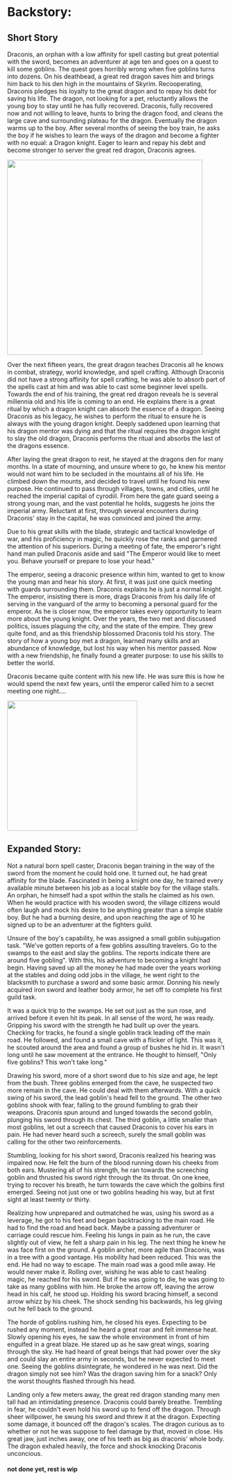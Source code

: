 # Backstory:

## Short Story

Draconis, an orphan with a low affinity for spell casting but great potential with the sword, becomes an adventurer at age ten and goes on a quest to kill some goblins. The quest goes horribly wrong when five goblins turns into dozens. On his deathbead, a great red dragon saves him and brings him back to his den high in the mountains of Skyrim. Recooperating, Draconis pledges his loyalty to the great dragon and to repay his debt for saving his life. The dragon, not looking for a pet, reluctantly allows the young boy to stay until he has fully recovered. Draconis, fully recovered now and not willing to leave, hunts to bring the dragon food, and cleans the large cave and surrounding plateau for the dragon. Eventually the dragon warms up to the boy. After several months of seeing the boy train, he asks the boy if he wishes to learn the ways of the dragon and become a fighter with no equal: a Dragon knight. Eager to learn and repay his debt and become stronger to server the great red dragon, Draconis agrees. 

<img src="https://cdnb.artstation.com/p/assets/images/images/013/400/025/large/antonio-j-manzanedo-red-dragon-manzanedo3.jpg" wdith="450" height="450" />

Over the next fifteen years, the great dragon teaches Draconis all he knows in combat, strategy, world knowledge, and spell crafting. Although Draconis did not have a strong affinity for spell crafting, he was able to absorb part of the spells cast at him and was able to cast some beginner level spells. Towards the end of his training, the great red dragon reveals he is several millennia old and his life is coming to an end. He explains there is a great ritual by which a dragon knight can absorb the essence of a dragon. Seeing Draconis as his legacy, he wishes to perform the ritual to ensure he is always with the young dragon knight. Deeply saddened upon learning that his dragon mentor was dying and that the ritual requires the dragon knight to slay the old dragon, Draconis performs the ritual and absorbs the last of the dragons essence.

After laying the great dragon to rest, he stayed at the dragons den for many months. In a state of mourning, and unsure where to go, he knew his mentor would not want him to be secluded in the mountains all of his life. He climbed down the mounts, and decided to travel until he found his new purpose. He continued to pass through villages, towns, and cities, until he reached the imperial capital of cyrodiil. From here the gate guard seeing a strong young man, and the vast potential he holds, suggests he joins the imperial army. Reluctant at first, through several encounters during Draconis' stay in the capital, he was convinced and joined the army.

Due to his great skills with the blade, strategic and tactical knowledge of war, and his proficiency in magic, he quickly rose the ranks and garnered the attention of his superiors. During a meeting of fate, the emperor's right hand man pulled Draconis aside and said "The Emperor would like to meet you. Behave yourself or prepare to lose your head."

The emperor, seeing a draconic presence within him, wanted to get to know the young man and hear his story. At first, it was just one quick meeting with guards surrounding them. Draconis explains he is just a normal knight. The emperor, insisting there is more, drags Draconis from his daily life of serving in the vanguard of the army to becoming a personal guard for the emperor. As he is closer now, the emperor takes every opportunity to learn more about the young knight. Over the years, the two met and discussed politics, issues plaguing the city, and the state of the empire. They grew quite fond, and as this friendship blossomed Draconis told his story. The story of how a young boy met a dragon, learned many skills and an abundance of knowledge, but lost his way when his mentor passed. Now with a new friendship, he finally found a greater purpose: to use his skills to better the world. 

Draconis became quite content with his new life. He was sure this is how he would spend the next few years, until the emperor called him to a secret meeting one night....

<img src="https://i.redd.it/ugzfatyehjx21.png" wdith="300" height="300" />







## Expanded Story:

Not a natural born spell caster, Draconis began training in the way of the sword from the moment he could hold one. It turned out, he had great affinity for the blade. Fascinated in being a knight one day, he trained every available minute between his job as a local stable boy for the village stalls. An orphan, he himself had a spot within the stalls he claimed as his own. When he would practice with his wooden sword, the village citizens would often laugh and mock his desire to be anything greater than a simple stable boy. But he had a burning desire, and upon reaching the age of 10 he signed up to be an adventurer at the fighters guild. 

Unsure of the boy's capability, he was assigned a small goblin subjugation task. "We've gotten reports of a few goblins assulting travelers. Go to the swamps to the east and slay the goblins. The reports indicate there are around five gobling". With this, his adventure to becoming a knight had begin. Having saved up all the money he had made over the years working at the stables and doing odd jobs in the village, he went right to the blacksmith to purchase a sword and some basic armor. Donning his newly acquired iron sword and leather body armor, he set off to complete his first guild task.

It was a quick trip to the swamps. He set out just as the sun rose, and arrived before it even hit its peak. In all sense of the word, he was ready. Gripping his sword with the strength he had built up over the years. Checking for tracks, he found a single goblin track leading off the main road. He followed, and found a small cave with a flicker of light. This was it, he scouted around the area and found a group of bushes he hid in. It wasn't long until he saw movement at the entrance. He thought to himself, "Only five goblins? This won't take long." 

Drawing his sword, more of a short sword due to his size and age, he lept from the bush. Three goblins emerged from the cave, he suspected two more remain in the cave. He could deal with them afterwards. With a quick swing of his sword, the lead goblin's head fell to the ground. The other two goblins shook with fear, falling to the ground fumbling to grab their weapons. Draconis spun around and lunged towards the second goblin, plunging his sword through its chest. The third goblin, a little smaller than most goblins, let out a screech that caused Draconis to cover his ears in pain. He had never heard such a screech, surely the small goblin was calling for the other two reinforcements. 

Stumbling, looking for his short sword, Draconis realized his hearing was impaired now. He felt the burn of the blood running down his cheeks from both ears. Mustering all of his strength, he ran towards the screeching goblin and thrusted his sword right through the its throat. On one knee, trying to recover his breath, he turn towards the cave which the golbins first emerged. Seeing not just one or two goblins heading his way, but at first sight at least twenty or thirty.

Realizing how unprepared and outmatched he was, using his sword as a leverage, he got to his feet and began backtracking to the main road. He had to find the road and head back. Maybe a passing adventurer or carriage could rescue him. Feeling his lungs in pain as he run, the cave slightly out of view, he felt a sharp pain in his leg. The next thing he knew he was face first on the ground. A goblin archer, more agile than Draconis, was in a tree with a good vantage. His mobility had been reduced. This was the end. He had no way to escape. The main road was a good mile away. He would never make it. Rolling over, wishing he was able to cast healing magic, he reached for his sword. But if he was going to die, he was going to take as many goblins with him. He broke the arrow off, leaving the arrow head in his calf, he stood up. Holding his sword bracing himself, a second arrow whizz by his cheek. The shock sending his backwards, his leg giving out he fell back to the ground. 

The horde of goblins rushing him, he closed his eyes. Expecting to be rushed any moment, instead he heard a great roar and felt immense heat. Slowly opening his eyes, he saw the whole environment in front of him engulfed in a great blaze. He stared up as he saw great wings, soaring through the sky. He had heard of great beings that had power over the sky and could slay an entire army in seconds, but he never expected to meet one. Seeing the goblins disintegrate, he wondered in he was next. Did the dragon simply not see him? Was the dragon saving him for a snack? Only the worst thoughts flashed through his head. 

Landing only a few meters away, the great red dragon standing many men tall had an intimidating presence. Draconis could barely breathe. Trembling in fear, he couldn't even hold his sword up to fend off the dragon. Through sheer willpower, he swung his sword and threw it at the dragon. Expecting some damage, it bounced off the dragon's scales. The dragon curious as to whether or not he was suppose to feel damage by that, moved in close. His great jaw, just inches away, one of his teeth as big as draconis' whole body. The dragon exhaled heavily, the force and shock knocking Draconis unconcious.

#### not done yet, rest is wip
